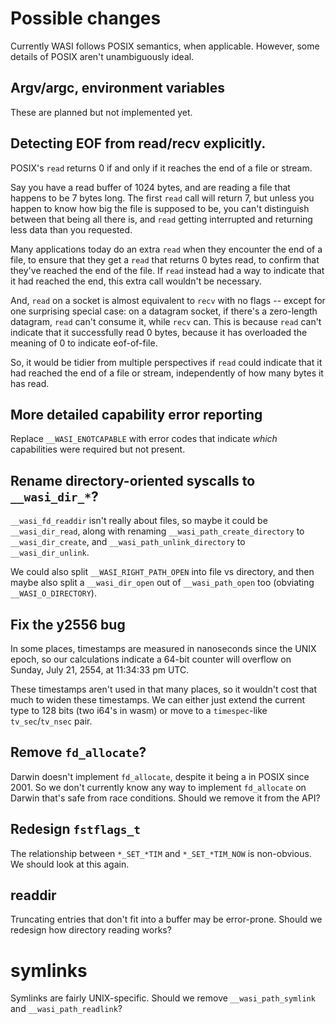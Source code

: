 # Possible changes

Currently WASI follows POSIX semantics, when applicable. However, some details
of POSIX aren't unambiguously ideal.

## Argv/argc, environment variables

These are planned but not implemented yet.

## Detecting EOF from read/recv explicitly.

POSIX's `read` returns 0 if and only if it reaches the end of a file or stream.

Say you have a read buffer of 1024 bytes, and are reading a file that happens
to be 7 bytes long. The first `read` call will return 7, but unless you happen
to know how big the file is supposed to be, you can't distinguish between
that being all there is, and `read` getting interrupted and returning less
data than you requested.

Many applications today do an extra `read` when they encounter the end of a
file, to ensure that they get a `read` that returns 0 bytes read, to confirm
that they've reached the end of the file. If `read` instead had a way to
indicate that it had reached the end, this extra call wouldn't be necessary.

And, `read` on a socket is almost equivalent to `recv` with no flags -- except for
one surprising special case: on a datagram socket, if there's a zero-length
datagram, `read` can't consume it, while `recv` can. This is because `read` can't
indicate that it successfully read 0 bytes, because it has overloaded the meaning
of 0 to indicate eof-of-file.

So, it would be tidier from multiple perspectives if `read` could indicate
that it had reached the end of a file or stream, independently of how many
bytes it has read.

## More detailed capability error reporting

Replace `__WASI_ENOTCAPABLE` with error codes that indicate *which* capabilities
were required but not present.

## Rename directory-oriented syscalls to `__wasi_dir_*`?

`__wasi_fd_readdir` isn't really about files, so maybe it could be
`__wasi_dir_read`, along with renaming `__wasi_path_create_directory`
to `__wasi_dir_create`, and `__wasi_path_unlink_directory` to
`__wasi_dir_unlink`.

We could also split `__WASI_RIGHT_PATH_OPEN` into file vs directory, and
then maybe also split a `__wasi_dir_open` out of `__wasi_path_open` too
(obviating `__WASI_O_DIRECTORY`).

## Fix the y2556 bug

In some places, timestamps are measured in nanoseconds since the UNIX epoch,
so our calculations indicate a 64-bit counter will overflow on
Sunday, July 21, 2554, at 11:34:33 pm UTC.

These timestamps aren't used in that many places, so it wouldn't cost that
much to widen these timestamps. We can either just extend the current type to
128 bits (two i64's in wasm) or move to a `timespec`-like `tv_sec`/`tv_nsec`
pair.

## Remove `fd_allocate`?

Darwin doesn't implement `fd_allocate`, despite it being a in POSIX
since 2001. So we don't currently know any way to implement `fd_allocate`
on Darwin that's safe from race conditions. Should we remove it from the API?

## Redesign `fstflags_t`

The relationship between `*_SET_*TIM` and `*_SET_*TIM_NOW` is non-obvious.
We should look at this again.

## readdir

Truncating entries that don't fit into a buffer may be error-prone. Should
we redesign how directory reading works?

# symlinks

Symlinks are fairly UNIX-specific. Should we remove `__wasi_path_symlink`
and `__wasi_path_readlink`?
